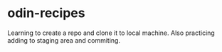 # odin-recipes
Learning to create a repo and clone it to local machine. Also practicing adding to staging area and commiting.